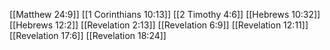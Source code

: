 [[Matthew 24:9]]
[[1 Corinthians 10:13]]
[[2 Timothy 4:6]]
[[Hebrews 10:32]]
[[Hebrews 12:2]]
[[Revelation 2:13]]
[[Revelation 6:9]]
[[Revelation 12:11]]
[[Revelation 17:6]]
[[Revelation 18:24]]
